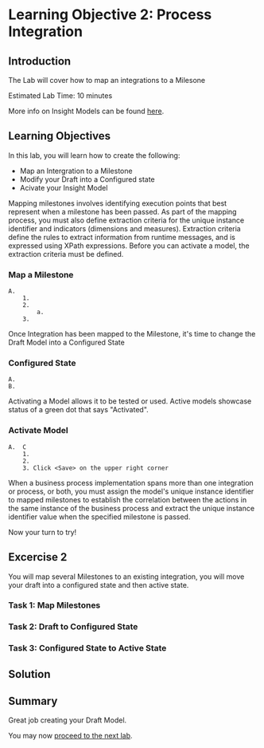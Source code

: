 # Learning Objective 2: Process Integration

## Introduction
The Lab will cover how to map an integrations to a Milesone

Estimated Lab Time: 10 minutes

More info on Insight Models can be found [here](https://docs.oracle.com/en/cloud/paas/integration-cloud/user-int-insight-oci/work-models-integration-insight.html).

## Learning Objectives
In this lab, you will learn how to create the following:
- Map an Intergration to a Milestone
- Modify your Draft into a Configured state
- Acivate your Insight Model

Mapping milestones involves identifying execution points that best represent when a milestone has been passed. 
As part of the mapping process, you must also define extraction criteria for the unique instance identifier and indicators (dimensions and measures). Extraction criteria define the rules to extract information from runtime messages, and is expressed using XPath expressions. Before you can activate a model, the extraction criteria must be defined. 
### Map a Milestone
    A. 
        1. 
        2. 
            a. 
        3. 

Once Integration has been mapped to the Milestone, it's time to change the Draft Model into a Configured State <br />
### Configured State

    A. 
    B. 

Activating a Model allows it to be tested or used. Active models showcase status of a green dot that says "Activated". <br />
### Activate Model

    A.  C
        1. 
        2. 
        3. Click <Save> on the upper right corner

When a business process implementation spans more than one integration or process, or both, you must assign the model's unique instance identifier to mapped milestones to establish the correlation between the actions in the same instance of the business process and extract the unique instance identifier value when the specified milestone is passed. <br />

Now your turn to try!

## Excercise 2
 You will map several Milestones to an existing integration, you will move your draft into a configured state and then active state. 

### Task 1: Map Milestones

     
### Task 2: Draft to Configured State

    
### Task 3: Configured State to Active State


## Solution



## Summary
Great job creating your Draft Model.<br />

You may now [proceed to the next lab](#next).
